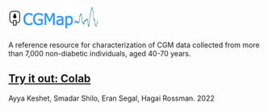 ![](cgmap_logo.png)   

A reference resource for characterization of CGM data collected from more than 7,000 non-diabetic individuals, aged 40-70 years.

## [Try it out: Colab](https://colab.research.google.com/drive/15OiNcRq4zyr7TbUERuPfIddIKDybZ-Cx?usp=sharing)


Ayya Keshet, Smadar Shilo, Eran Segal, Hagai Rossman.  2022

